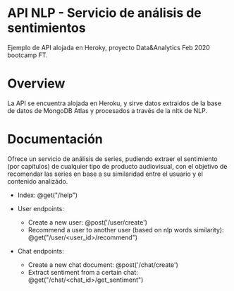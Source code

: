 # API NLP - Servicio de análisis de sentimientos
Ejemplo de API alojada en Heroky, proyecto Data&Analytics Feb 2020 bootcamp FT.

# Overview
La API se encuentra alojada en Heroku, y sirve datos extraidos de la base de datos de MongoDB Atlas y procesados a través de la nltk de NLP.

# Documentación
Ofrece un servicio de análisis de series, pudiendo extraer el sentimiento (por capítulos) de cualquier tipo de producto audiovisual, con el objetivo de recomendar las series en base a su similaridad entre el usuario y el contenido analizádo.

- Index: @get("/help")
- User endpoints:
  - Create a new user: @post('/user/create')
  - Recommend a user to another user (based on nlp words similarity): @get("/user/<user_id>/recommend")

- Chat endpoints:
  - Create a new chat document: @post('/chat/create')
  - Extract sentiment from a certain chat: @get("/chat/<chat_id>/get_sentiment")
